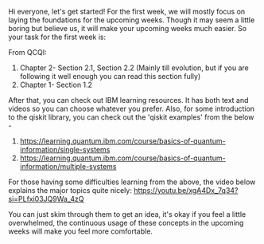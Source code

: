 Hi everyone, let's get started!
For the first week, we will mostly focus on laying the foundations for the upcoming weeks. Though it may seem a little boring but believe us, it will make your upcoming weeks much easier.
So your task for the first week is:

From QCQI: 
1. Chapter 2- Section 2.1, Section 2.2 (Mainly till evolution, but if you are following it well enough you can read this section fully)
2. Chapter 1- Section 1.2

After that, you can check out IBM learning resources. It has both text and videos so you can choose whatever you prefer.
Also, for some introduction to the qiskit library, you can check out the 'qiskit examples' from the below -
1. https://learning.quantum.ibm.com/course/basics-of-quantum-information/single-systems
2. https://learning.quantum.ibm.com/course/basics-of-quantum-information/multiple-systems

For those having some difficulties learning from the above, the video below explains the major topics quite nicely:
https://youtu.be/xgA4Dx_7q34?si=PLfxi03JQ9Wa_4zQ

You can just skim through them to get an idea, it's okay if you feel a little overwhelmed, the continuous usage of these concepts in the upcoming weeks will make you feel more comfortable.
